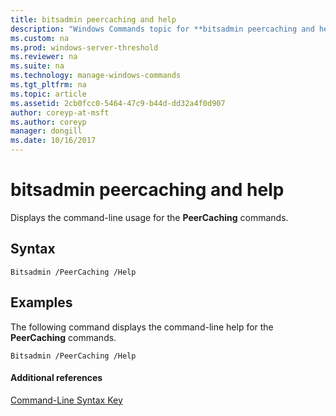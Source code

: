 ```yaml
---
title: bitsadmin peercaching and help
description: "Windows Commands topic for **bitsadmin peercaching and help** - Displays the command-line usage for the **PeerCaching** commands."
ms.custom: na
ms.prod: windows-server-threshold
ms.reviewer: na
ms.suite: na
ms.technology: manage-windows-commands
ms.tgt_pltfrm: na
ms.topic: article
ms.assetid: 2cb0fcc0-5464-47c9-b44d-dd32a4f0d907
author: coreyp-at-msft
ms.author: coreyp
manager: dongill
ms.date: 10/16/2017
---
```


# bitsadmin peercaching and help



Displays the command-line usage for the **PeerCaching** commands.

## Syntax

```
Bitsadmin /PeerCaching /Help 
```

## <a name="BKMK_examples"></a>Examples

The following command displays the command-line help for the **PeerCaching** commands.
```
Bitsadmin /PeerCaching /Help
```

#### Additional references

[Command-Line Syntax Key](command-line-syntax-key.md)